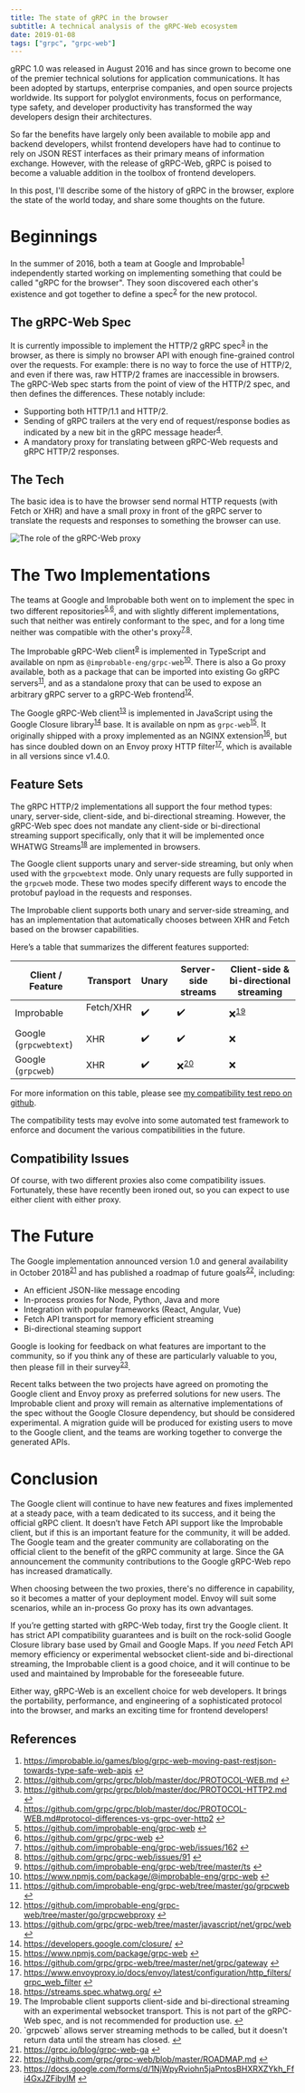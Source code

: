 ```yaml
---
title: The state of gRPC in the browser
subtitle: A technical analysis of the gRPC-Web ecosystem
date: 2019-01-08
tags: ["grpc", "grpc-web"]
---
```


gRPC 1.0 was released in August 2016 and has since grown to become one of the
premier technical solutions for application communications. It has been adopted
by startups, enterprise companies, and open source projects worldwide.
Its support for polyglot environments, focus on performance, type safety, and
developer productivity has transformed the way developers design their
architectures.

So far the benefits have largely only been available to mobile
app and backend developers, whilst frontend developers have had to continue to
rely on JSON REST interfaces as their primary means of information exchange.
However, with the release of gRPC-Web, gRPC is poised to become a valuable
addition in the toolbox of frontend developers.

In this post, I'll describe some of the history of gRPC in the browser, explore
the state of the world today, and share some thoughts on the future.

# Beginnings

In the summer of 2016, both a team at Google and
Improbable<sup id="a1">[1](#f1)</sup> independently started working on
implementing something that could be called "gRPC for the browser". They soon
discovered each other's existence and got together to define a
spec<sup id="a2">[2](#f2)</sup> for the new protocol.

## The gRPC-Web Spec

It is currently impossible to implement the HTTP/2 gRPC
spec<sup id="a3">[3](#f3)</sup> in the browser, as there is simply no browser
API with enough fine-grained control over the requests. For example: there is
no way to force the use of HTTP/2, and even if there was, raw HTTP/2 frames are
inaccessible in browsers. The gRPC-Web spec starts from the point of view of the
HTTP/2 spec, and then defines the differences. These notably include:

- Supporting both HTTP/1.1 and HTTP/2.
- Sending of gRPC trailers at the very end of request/response bodies as
  indicated by a new bit in the gRPC message header<sup id="a4">[4](#f4)</sup>.
- A mandatory proxy for translating between gRPC-Web requests and gRPC HTTP/2
  responses.

## The Tech

The basic idea is to have the browser send normal HTTP requests (with Fetch or
XHR) and have a small proxy in front of the gRPC server to translate the
requests and responses to something the browser can use.

![The role of the gRPC-Web proxy](/img/grpc-web-proxy.png)

# The Two Implementations

The teams at Google and Improbable both went on to implement the spec in two
different repositories<sup id="a5">[5](#f5),</sup><sup id="a6">[6](#f6)</sup>,
and with slightly different implementations, such that neither was entirely
conformant to the spec, and for a long time neither was compatible with the
other's proxy<sup id="a7">[7](#f7),</sup><sup id="a8">[8](#f8)</sup>.

The Improbable gRPC-Web client<sup id="a9">[9](#f9)</sup> is implemented in
TypeScript and available on npm as `@improbable-eng/grpc-web`<sup id="a10">[10](#f10)</sup>.
There is also a Go proxy available, both as a package that can be imported into
existing Go gRPC servers<sup id="a11">[11](#f11)</sup>, and as a standalone
proxy that can be used to expose an arbitrary gRPC server to a gRPC-Web
frontend<sup id="a12">[12](#f12)</sup>.

The Google gRPC-Web client<sup id="a13">[13](#f13)</sup> is implemented in
JavaScript using the Google Closure library<sup id="a14">[14](#f14)</sup> base.
It is available on npm as `grpc-web`<sup id="a15">[15](#f15)</sup>. It originally
shipped with a proxy implemented as an NGINX
extension<sup id="a16">[16](#f16)</sup>, but has since doubled down on an Envoy
proxy HTTP filter<sup id="a17">[17](#f17)</sup>, which is available in all
versions since v1.4.0.

## Feature Sets

The gRPC HTTP/2 implementations all support the four method types: unary,
server-side, client-side, and bi-directional streaming. However, the gRPC-Web
spec does not mandate any client-side or bi-directional streaming support
specifically, only that it will be implemented once WHATWG
Streams<sup id="a18">[18](#f18)</sup> are implemented in browsers.

The Google client supports unary and server-side streaming, but only when used
with the `grpcwebtext` mode. Only unary requests are fully supported in the
`grpcweb` mode. These two modes specify different ways to encode the protobuf
payload in the requests and responses.

The Improbable client supports both unary and server-side streaming, and has an
implementation that automatically chooses between XHR and Fetch based on the
browser capabilities.

Here’s a table that summarizes the different features supported:

| Client / Feature       | Transport    | Unary | Server-side streams              | Client-side & bi-directional streaming |
| ---------------------- | ------------ | ----- | -------------------------------- | -------------------------------------- |
| Improbable             | Fetc️h/XHR ️ | ✔️    | ✔️                               | ❌<sup id="a19">[19](#f19)</sup>       |
| Google (`grpcwebtext`) | XHR ️        | ✔️    | ✔️                               | ❌                                     |
| Google (`grpcweb`)     | XHR ️        | ✔️    | ❌<sup id="a20">[20](#f20)</sup> | ❌                                     |

For more information on this table, please see
[my compatibility test repo on github](https://github.com/johanbrandhorst/grpc-web-compatibility-test).

The compatibility tests may evolve into some automated test framework to enforce
and document the various compatibilities in the future.

## Compatibility Issues

Of course, with two different proxies also come compatibility issues.
Fortunately, these have recently been ironed out, so you can expect to use
either client with either proxy.

# The Future

The Google implementation announced version 1.0 and general availability in
October 2018<sup id="a21">[21](#f21)</sup> and has published a roadmap of future
goals<sup id="a22">[22](#f22)</sup>, including:

- An efficient JSON-like message encoding
- In-process proxies for Node, Python, Java and more
- Integration with popular frameworks (React, Angular, Vue)
- Fetch API transport for memory efficient streaming
- Bi-directional steaming support

Google is looking for feedback on what features are important to the community,
so if you think any of these are particularly valuable to you, then please fill
in their survey<sup id="a23">[23](#f23)</sup>.

Recent talks between the two projects have agreed on promoting the Google client
and Envoy proxy as preferred solutions for new users. The Improbable client and
proxy will remain as alternative implementations of the spec without the
Google Closure dependency, but should be considered experimental. A migration
guide will be produced for existing users to move to the Google client, and the
teams are working together to converge the generated APIs.

# Conclusion

The Google client will continue to have new features and fixes implemented at a
steady pace, with a team dedicated to its success, and it being the official
gRPC client. It doesn’t have Fetch API support like the Improbable client, but
if this is an important feature for the community, it will be added. The Google
team and the greater community are collaborating on the official client to the
benefit of the gRPC community at large. Since the GA announcement the community
contributions to the Google gRPC-Web repo has increased dramatically.

When choosing between the two proxies, there's no difference in capability, so
it becomes a matter of your deployment model. Envoy will suit some
scenarios, while an in-process Go proxy has its own advantages.

If you’re getting started with gRPC-Web today, first try the Google client. It
has strict API compatibility guarantees and is built on the rock-solid Google
Closure library base used by Gmail and Google Maps. If you _need_ Fetch API
memory efficiency or experimental websocket client-side and bi-directional
streaming, the Improbable client is a good choice, and it will continue to be
used and maintained by Improbable for the foreseeable future.

Either way, gRPC-Web is an excellent choice for web developers. It brings the
portability, performance, and engineering of a sophisticated protocol into the
browser, and marks an exciting time for frontend developers!

## References

1. <div id="f1"></div> <a href="https://improbable.io/games/blog/grpc-web-moving-past-restjson-towards-type-safe-web-apis">https://improbable.io/games/blog/grpc-web-moving-past-restjson-towards-type-safe-web-apis</a> <a href="#a1">↩</a>
2. <div id="f2"></div> <a href="https://github.com/grpc/grpc/blob/master/doc/PROTOCOL-WEB.md">https://github.com/grpc/grpc/blob/master/doc/PROTOCOL-WEB.md</a> <a href="#a2">↩</a>
3. <div id="f3"></div> <a href="https://github.com/grpc/grpc/blob/master/doc/PROTOCOL-HTTP2.md">https://github.com/grpc/grpc/blob/master/doc/PROTOCOL-HTTP2.md</a> <a href="#a3">↩</a>
4. <div id="f4"></div> <a href="https://github.com/grpc/grpc/blob/master/doc/PROTOCOL-WEB.md#protocol-differences-vs-grpc-over-http2">https://github.com/grpc/grpc/blob/master/doc/PROTOCOL-WEB.md#protocol-differences-vs-grpc-over-http2</a> <a href="#a4">↩</a>
5. <div id="f5"></div> <a href="https://github.com/improbable-eng/grpc-web">https://github.com/improbable-eng/grpc-web</a> <a href="#a5">↩</a>
6. <div id="f6"></div> <a href="https://github.com/grpc/grpc-web">https://github.com/grpc/grpc-web</a> <a href="#a6">↩</a>
7. <div id="f7"></div> <a href="https://github.com/improbable-eng/grpc-web/issues/162">https://github.com/improbable-eng/grpc-web/issues/162</a> <a href="#a7">↩</a>
8. <div id="f8"></div> <a href="https://github.com/grpc/grpc-web/issues/91">https://github.com/grpc/grpc-web/issues/91</a> <a href="#a8">↩</a>
9. <div id="f9"></div> <a href="https://github.com/improbable-eng/grpc-web/tree/master/ts">https://github.com/improbable-eng/grpc-web/tree/master/ts</a> <a href="#a9">↩</a>
10. <div id="f10"></div> <a href="https://www.npmjs.com/package/@improbable-eng/grpc-web">https://www.npmjs.com/package/@improbable-eng/grpc-web</a> <a href="#a10">↩</a>
11. <div id="f11"></div> <a href="https://github.com/improbable-eng/grpc-web/tree/master/go/grpcweb">https://github.com/improbable-eng/grpc-web/tree/master/go/grpcweb</a> <a href="#a11">↩</a>
12. <div id="f12"></div> <a href="https://github.com/improbable-eng/grpc-web/tree/master/go/grpcwebproxy">https://github.com/improbable-eng/grpc-web/tree/master/go/grpcwebproxy</a> <a href="#a12">↩</a>
13. <div id="f13"></div> <a href="https://github.com/grpc/grpc-web/tree/master/javascript/net/grpc/web">https://github.com/grpc/grpc-web/tree/master/javascript/net/grpc/web</a> <a href="#a13">↩</a>
14. <div id="f14"></div> <a href="https://developers.google.com/closure/">https://developers.google.com/closure/</a> <a href="#a14">↩</a>
15. <div id="f15"></div> <a href="https://www.npmjs.com/package/grpc-web">https://www.npmjs.com/package/grpc-web</a> <a href="#a15">↩</a>
16. <div id="f16"></div> <a href="https://github.com/grpc/grpc-web/tree/master/net/grpc/gateway">https://github.com/grpc/grpc-web/tree/master/net/grpc/gateway</a> <a href="#a16">↩</a>
17. <div id="f17"></div> <a href="https://www.envoyproxy.io/docs/envoy/latest/configuration/http_filters/grpc_web_filter">https://www.envoyproxy.io/docs/envoy/latest/configuration/http_filters/grpc_web_filter</a> <a href="#a17">↩</a>
18. <div id="f18"></div> <a href="https://streams.spec.whatwg.org/">https://streams.spec.whatwg.org/</a> <a href="#a18">↩</a>
19. <div id="f19"></div>The Improbable client supports client-side and
    bi-directional streaming with an experimental websocket transport. This is
    not part of the gRPC-Web spec, and is not recommended for production use. <a href="#a19">↩</a>
20. <div id="f20"></div>`grpcweb` allows server streaming methods to be called, but
    it doesn't return data until the stream has closed. <a href="#a20">↩</a>
21. <div id="f21"></div> <a href="https://grpc.io/blog/grpc-web-ga">https://grpc.io/blog/grpc-web-ga</a> <a href="#a21">↩</a>
22. <div id="f22"></div> <a href="https://github.com/grpc/grpc-web/blob/master/ROADMAP.md">https://github.com/grpc/grpc-web/blob/master/ROADMAP.md</a> <a href="#a22">↩</a>
23. <div id="f23"></div> <a href="https://docs.google.com/forms/d/1NjWpyRviohn5jaPntosBHXRXZYkh_Ffi4GxJZFibylM">https://docs.google.com/forms/d/1NjWpyRviohn5jaPntosBHXRXZYkh_Ffi4GxJZFibylM</a> <a href="#a23">↩</a>
